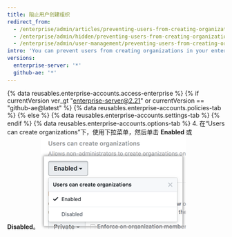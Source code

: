 ```yaml
---
title: 阻止用户创建组织
redirect_from:
  - /enterprise/admin/articles/preventing-users-from-creating-organizations/
  - /enterprise/admin/hidden/preventing-users-from-creating-organizations/
  - /enterprise/admin/user-management/preventing-users-from-creating-organizations
intro: 'You can prevent users from creating organizations in your enterprise.'
versions:
  enterprise-server: '*'
  github-ae: '*'
---
```


{% data reusables.enterprise-accounts.access-enterprise %}
{% if currentVersion ver_gt "enterprise-server@2.21" or currentVersion == "github-ae@latest" %}
{% data reusables.enterprise-accounts.policies-tab %}
{% else %}
{% data reusables.enterprise-accounts.settings-tab %}
{% endif %}
{% data reusables.enterprise-accounts.options-tab %}
4. 在“Users can create organizations”下，使用下拉菜单，然后单击 **Enabled** 或 **Disabled**。 ![Users can create organizations 下拉菜单](/assets/images/enterprise/site-admin-settings/users-create-orgs-dropdown.png)
